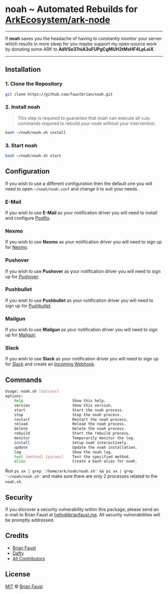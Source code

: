 # noah ~ Automated Rebuilds for [ArkEcosystem/ark-node](https://github.com/ArkEcosystem/ark-node)

---

If **noah** saves you the headache of having to constantly monitor your server which results in more sleep for you maybe support my open-source work by donating some ARK to **AdVSe37niA3uFUPgCgMUH2tMsHF4LpLoiX**.

---

## Installation

### 1. Clone the Repository

```bash
git clone https://github.com/faustbrian/noah.git
```

### 2. Install noah

> This step is required to guarantee that noah can execute all `sudo` commands required to rebuild your node without your intervention.

```bash
bash ~/noah/noah.sh install
```

### 3. Start noah

```bash
bash ~/noah/noah.sh start
```

## Configuration

If you wish to use a different configuration then the default one you will need to open `~/noah/noah.conf` and change it to suit your needs.

### E-Mail

If you wish to use **E-Mail** as your notification driver you will need to install and configure [Postfix](https://digitalocean.com/community/tutorials/how-to-install-and-configure-postfix-on-ubuntu-16-04).

### Nexmo

If you wish to use **Nexmo** as your notification driver you will need to sign up for [Nexmo](https://nexmo.com).

### Pushover

If you wish to use **Pushover** as your notification driver you will need to sign up for [Pushover](https://pushover.net).

### Pushbullet

If you wish to use **Pushbullet** as your notification driver you will need to sign up for [Pushbullet](https://pushbullet.com).

### Mailgun

If you wish to use **Mailgun** as your notification driver you will need to sign up for [Mailgun](https://mailgun.com).

### Slack

If you wish to use **Slack** as your notification driver you will need to sign up for [Slack](https://slack.com) and create an [Incoming Webhook](https://api.slack.com/incoming-webhooks).

## Commands

```bash
Usage: noah.sh [options]
options:
    help                      Show this help.
    version                   Show this version.
    start                     Start the noah process.
    stop                      Stop the noah process.
    restart                   Restart the noah process.
    reload                    Reload the noah process.
    delete                    Delete the noah process.
    rebuild                   Start the rebuild process.
    monitor                   Temporarily monitor the log.
    install                   Setup noah interactively.
    update                    Update the noah installation.
    log                       Show the noah log.
    test [method] [params]    Test the specified method.
    alias                     Create a bash alias for noah.
```

Run `ps ax | grep '/home/ark/noah/noah.sh' && ps ax | grep '~/noah/noah.sh'` and make sure there are only 2 processes related to the `noah.sh`.

## Security

If you discover a security vulnerability within this package, please send an e-mail to Brian Faust at hello@brianfaust.me. All security vulnerabilities will be promptly addressed.

## Credits

- [Brian Faust](https://github.com/faustbrian)
- [Dafty](https://github.com/dafty)
- [All Contributors](../../contributors)

## License

[MIT](LICENSE) © [Brian Faust](https://brianfaust.me)
